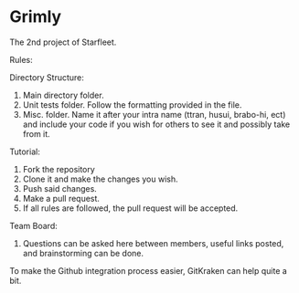 # Grimly
The 2nd project of Starfleet.

Rules:

Directory Structure:
1. Main directory folder. 
2. Unit tests folder. Follow the formatting provided in the file.
3. Misc. folder. Name it after your intra name (ttran, husui, brabo-hi, ect) and include your code if you wish for others to see it and possibly take from it. 

Tutorial:
1. Fork the repository
2. Clone it and make the changes you wish.
3. Push said changes. 
4. Make a pull request.
5. If all rules are followed, the pull request will be accepted.

Team Board:
1. Questions can be asked here between members, useful links posted, and brainstorming can be done.

To make the Github integration process easier, GitKraken can help quite a bit. 
